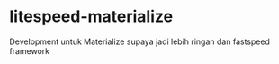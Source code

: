 # litespeed-materialize
Development untuk Materialize supaya jadi lebih ringan dan fastspeed framework
